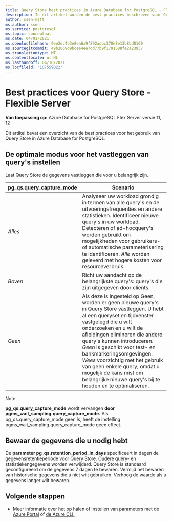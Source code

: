 ```yaml
---
title: Query Store best practices in Azure Database for PostgreSQL - Flex Server
description: In dit artikel worden de best practices beschreven voor Query Store in Azure Database for PostgreSQL Flex Server.
author: ssen-msft
ms.author: ssen
ms.service: postgresql
ms.topic: conceptual
ms.date: 04/01/2021
ms.openlocfilehash: 9ee2dc4b3e8ea6a9f892adbc378e8e13b8bd8160
ms.sourcegitcommit: 49b2069d9bcee4ee7dd77b9f1791588fe2a23937
ms.translationtype: MT
ms.contentlocale: nl-NL
ms.lasthandoff: 04/16/2021
ms.locfileid: "107559022"
---
```

# <a name="best-practices-for-query-store---flexible-server"></a>Best practices voor Query Store - Flexible Server

**Van toepassing op:** Azure Database for PostgreSQL Flex Server versie 11, 12

Dit artikel bevat een overzicht van de best practices voor het gebruik van Query Store in Azure Database for PostgreSQL.

## <a name="set-the-optimal-query-capture-mode"></a>De optimale modus voor het vastleggen van query's instellen
Laat Query Store de gegevens vastleggen die voor u belangrijk zijn. 

|**pg_qs.query_capture_mode** | **Scenario**|
|---|---|
|_Alles_  |Analyseer uw workload grondig in termen van alle query's en de uitvoeringsfrequenties en andere statistieken. Identificeer nieuwe query's in uw workload. Detecteren of ad-hocquery's worden gebruikt om mogelijkheden voor gebruikers- of automatische parameterisering te identificeren. _Alle_ worden geleverd met hogere kosten voor resourceverbruik. |
|_Boven_  |Richt uw aandacht op de belangrijkste query's: query's die zijn uitgegeven door clients.
|_Geen_ |Als deze is ingesteld op Geen, worden er geen nieuwe query's in Query Store vastleggen. U hebt al een queryset en tijdvenster vastgelegd die u wilt onderzoeken en u wilt de afleidingen elimineren die andere query's kunnen introduceren. _Geen_ is geschikt voor test- en bankmarkeringsomgevingen. _Wees_ voorzichtig met het gebruik van geen enkele query, omdat u mogelijk de kans mist om belangrijke nieuwe query's bij te houden en te optimaliseren. |


> [!NOTE] 
> **pg_qs.query_capture_mode** wordt vervangen **door pgms_wait_sampling.query_capture_mode.** Als pg_qs.query_capture_mode geen _is,_ heeft de instelling pgms_wait_sampling.query_capture_mode geen effect. 


## <a name="keep-the-data-you-need"></a>Bewaar de gegevens die u nodig hebt
De **parameter pg_qs.retention_period_in_days** specificeert in dagen de gegevensretentieperiode voor Query Store. Oudere query- en statistiekengegevens worden verwijderd. Query Store is standaard geconfigureerd om de gegevens 7 dagen te bewaren. Vermijd het bewaren van historische gegevens die u niet wilt gebruiken. Verhoog de waarde als u gegevens langer wilt bewaren.


## <a name="next-steps"></a>Volgende stappen
- Meer informatie over het op halen of instellen van parameters met de [Azure Portal](howto-configure-server-parameters-using-portal.md) of [de Azure CLI.](howto-configure-server-parameters-using-cli.md)
